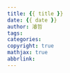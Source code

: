 ```yaml
---
title: {{ title }}
date: {{ date }}
author: 濬哲
tags:
categories:
copyright: true
mathjax: true
abbrlink: 
---
```


